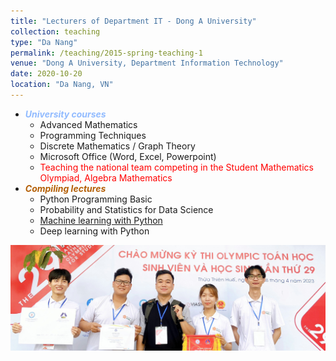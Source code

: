```yaml
---
title: "Lecturers of Department IT - Dong A University"
collection: teaching
type: "Da Nang"
permalink: /teaching/2015-spring-teaching-1
venue: "Dong A University, Department Information Technology"
date: 2020-10-20
location: "Da Nang, VN"
---
```


- <span style="color: #91bbff; font-style: italic; font-weight: 700;">University courses</span>
  - Advanced Mathematics
  - Programming Techniques
  - Discrete Mathematics / Graph Theory
  - Microsoft Office (Word, Excel, Powerpoint)
  - <span style="color: red;">Teaching the national team competing in the Student Mathematics Olympiad, Algebra Mathematics</span>
- <span style="color: #b45f06; font-style: italic; font-weight: 700;">Compiling lectures</span>
  - Python Programming Basic
  - Probability and Statistics for Data Science
  - [Machine learning with Python](/teaching/machine-learning)
  - Deep learning with Python

![image](/images/banners/banner-1.jpg)
